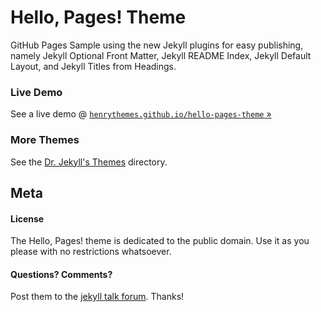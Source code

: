 # Hello, Pages! Theme

GitHub Pages Sample using the new Jekyll plugins for easy publishing, namely 
Jekyll Optional Front Matter, 
Jekyll README Index, 
Jekyll Default Layout, and 
Jekyll Titles from Headings.



### Live Demo

See a live demo @ [`henrythemes.github.io/hello-pages-theme` »](https://henrythemes.github.io/hello-pages-theme)



### More Themes

See the [Dr. Jekyll's Themes](https://drjekyllthemes.github.io) directory.


## Meta

#### License

The Hello, Pages! theme is dedicated to the public domain.
Use it as you please with no restrictions whatsoever.

#### Questions? Comments?

Post them to the [jekyll talk forum](http://talk.jekyllrb.com). Thanks!

